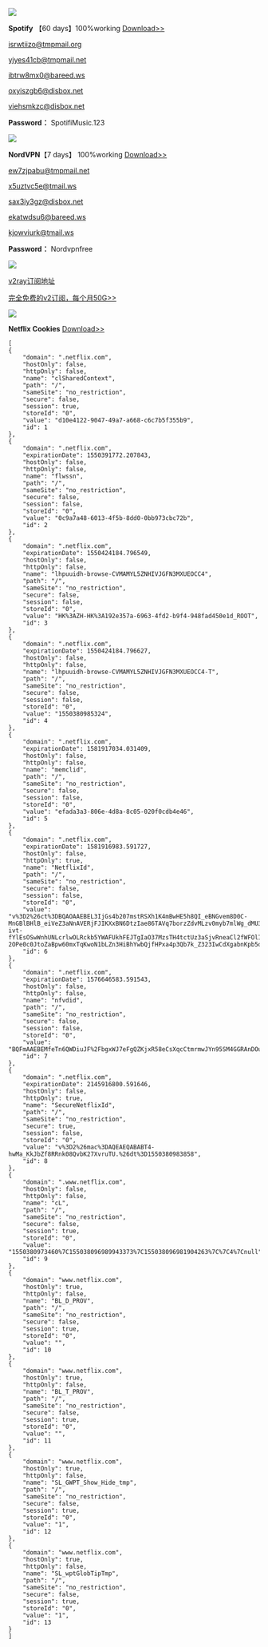 

![](https://telegra.ph/file/d21c05eb07565dc1f634f.png)

**Spotify** 【60 days】100%working  [Download>>](https://www.spotify.com/us/download/windows/)

isrwtiizo@tmpmail.org

yjyes41cb@tmpmail.net

ibtrw8mx0@bareed.ws

oxyiszgb6@disbox.net

viehsmkzc@disbox.net

**Password：** SpotifiMusic.123

![](https://telegra.ph/file/3412135d5842db01a6c18.png)

**NordVPN**【7 days】 100%working  [Download>>](https://downloads.nordcdn.com/apps/windows/10/NordVPN/latest/NordVPNSetup.exe)

ew7zjpabu@tmpmail.net

x5uztvc5e@tmail.ws

sax3iy3gz@disbox.net

ekatwdsu6@bareed.ws

kjowviurk@tmail.ws

**Password：** Nordvpnfree


![](https://telegra.ph/file/da3af9a3058e23a306b67.jpg)

[v2ray订阅地址](https://youlianboshi.netlify.com/)

[完全免费的v2订阅，每个月50G>>](https://v2fast.tk/cart.php)

![](https://telegra.ph/file/2a869fc770abc5b6d4636.jpg)

**Netflix Cookies**  [Download>>](https://chrome.google.com/webstore/detail/editthiscookie/fngmhnnpilhplaeedifhccceomclgfbg)

```
[
{
    "domain": ".netflix.com",
    "hostOnly": false,
    "httpOnly": false,
    "name": "clSharedContext",
    "path": "/",
    "sameSite": "no_restriction",
    "secure": false,
    "session": true,
    "storeId": "0",
    "value": "d10e4122-9047-49a7-a668-c6c7b5f355b9",
    "id": 1
},
{
    "domain": ".netflix.com",
    "expirationDate": 1550391772.207843,
    "hostOnly": false,
    "httpOnly": false,
    "name": "flwssn",
    "path": "/",
    "sameSite": "no_restriction",
    "secure": false,
    "session": false,
    "storeId": "0",
    "value": "0c9a7a48-6013-4f5b-8dd0-0bb973cbc72b",
    "id": 2
},
{
    "domain": ".netflix.com",
    "expirationDate": 1550424184.796549,
    "hostOnly": false,
    "httpOnly": false,
    "name": "lhpuuidh-browse-CVMAMYL5ZNHIVJGFN3MXUEOCC4",
    "path": "/",
    "sameSite": "no_restriction",
    "secure": false,
    "session": false,
    "storeId": "0",
    "value": "HK%3AZH-HK%3A192e357a-6963-4fd2-b9f4-948fad450e1d_ROOT",
    "id": 3
},
{
    "domain": ".netflix.com",
    "expirationDate": 1550424184.796627,
    "hostOnly": false,
    "httpOnly": false,
    "name": "lhpuuidh-browse-CVMAMYL5ZNHIVJGFN3MXUEOCC4-T",
    "path": "/",
    "sameSite": "no_restriction",
    "secure": false,
    "session": false,
    "storeId": "0",
    "value": "1550380985324",
    "id": 4
},
{
    "domain": ".netflix.com",
    "expirationDate": 1581917034.031409,
    "hostOnly": false,
    "httpOnly": false,
    "name": "memclid",
    "path": "/",
    "sameSite": "no_restriction",
    "secure": false,
    "session": false,
    "storeId": "0",
    "value": "efada3a3-806e-4d8a-8c05-020f0cdb4e46",
    "id": 5
},
{
    "domain": ".netflix.com",
    "expirationDate": 1581916983.591727,
    "hostOnly": false,
    "httpOnly": true,
    "name": "NetflixId",
    "path": "/",
    "sameSite": "no_restriction",
    "secure": false,
    "session": false,
    "storeId": "0",
    "value": "v%3D2%26ct%3DBQAOAAEBEL3IjGs4b207mstRSXh1K4mBwHE5h8QI_eBNGvem8D0C-MnGBlBHlB_eiVeZ3aNnAVERjFJIKXxBN6DtzIae86TAVq7borzZdvMLzv0myb7mlWg_dMU3XuKky_uyMKRljCmTtEYIi3R0ZHDUhmBK0qXljaxbVD2lbMKbfwGu_SSOhSnE-ivt-fYlEsOSwWnhUNLcrlwOLRckb5YWAFUkhFEJTgIaO37MzsTH4tctUz3aSjvRneaCl2fWFOlI62kc91UigvZFWiS6l1l76fE52xbWtgV8LpMQckM9egsPHWRdNSSUk0CIdLPRDsUgkSUJBnQkuRLL7c6KyWgtZGCTEFjP_or5c_K0Yi4fD2fYHwxrf9NOyatvaIr3P6skcMAE5wHbDn3XZbLPctiADXLA5ITGFnLMREGakFdyRwh_GG9Zw1FXV4E0HyqSNgAhWR47nyt6HYhrzrY9B0SNSNCTfD6pAqV_CEZwqEOkXQ5uHURoHnbrT7FNC5CdDJcwRCJCpFcYeVir49kZhrC-2OPe0c0JtoZaBpw60mxTqKwoN1bLZn3HiBhYwbQjfHPxa4p3Qb7k_Z323IwCdXgabnKpb5ouSX4dEOCoUEQ_IUXTzj8Btcw.%26bt%3Ddbl%26ch%3DAQEAEAABABR70hmZWtE0BXtw885KHScsFY9KLkbagAo.%26mac%3DAQEAEAABABTPidketZjmnT4dB1wRH6KQGVJ9ckieAUc.",
    "id": 6
},
{
    "domain": ".netflix.com",
    "expirationDate": 1576646583.591543,
    "hostOnly": false,
    "httpOnly": false,
    "name": "nfvdid",
    "path": "/",
    "sameSite": "no_restriction",
    "secure": false,
    "session": false,
    "storeId": "0",
    "value": "BQFmAAEBEMfeTn6QWDiuJF%2FbgxWJ7eFgQZKjxR58eCsXqcCtmrmwJYn95SM4GGRAnDOuG1%2B52Br7VOjXJXfuQeRC4hKs13L%2FoyRaWahA3wbJszkmfXHpwrlRuB%2Fudiq80%2FdY2Xwveab0GqvnyyUuRnHptcU46HY5",
    "id": 7
},
{
    "domain": ".netflix.com",
    "expirationDate": 2145916800.591646,
    "hostOnly": false,
    "httpOnly": true,
    "name": "SecureNetflixId",
    "path": "/",
    "sameSite": "no_restriction",
    "secure": true,
    "session": false,
    "storeId": "0",
    "value": "v%3D2%26mac%3DAQEAEQABABT4-hwMa_KkJbZf8RRnk08QvbK27XvruTU.%26dt%3D1550380983858",
    "id": 8
},
{
    "domain": ".www.netflix.com",
    "hostOnly": false,
    "httpOnly": false,
    "name": "cL",
    "path": "/",
    "sameSite": "no_restriction",
    "secure": false,
    "session": true,
    "storeId": "0",
    "value": "1550380973460%7C155038096989943373%7C155038096981904263%7C%7C4%7Cnull",
    "id": 9
},
{
    "domain": "www.netflix.com",
    "hostOnly": true,
    "httpOnly": false,
    "name": "BL_D_PROV",
    "path": "/",
    "sameSite": "no_restriction",
    "secure": false,
    "session": true,
    "storeId": "0",
    "value": "",
    "id": 10
},
{
    "domain": "www.netflix.com",
    "hostOnly": true,
    "httpOnly": false,
    "name": "BL_T_PROV",
    "path": "/",
    "sameSite": "no_restriction",
    "secure": false,
    "session": true,
    "storeId": "0",
    "value": "",
    "id": 11
},
{
    "domain": "www.netflix.com",
    "hostOnly": true,
    "httpOnly": false,
    "name": "SL_GWPT_Show_Hide_tmp",
    "path": "/",
    "sameSite": "no_restriction",
    "secure": false,
    "session": true,
    "storeId": "0",
    "value": "1",
    "id": 12
},
{
    "domain": "www.netflix.com",
    "hostOnly": true,
    "httpOnly": false,
    "name": "SL_wptGlobTipTmp",
    "path": "/",
    "sameSite": "no_restriction",
    "secure": false,
    "session": true,
    "storeId": "0",
    "value": "1",
    "id": 13
}
]
```
